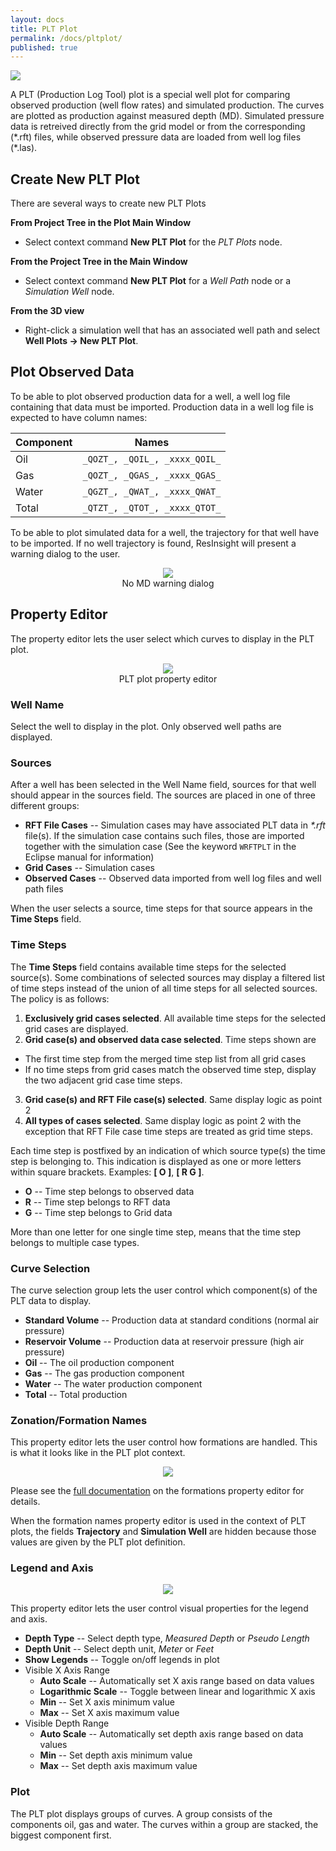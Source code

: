 ```yaml
---
layout: docs
title: PLT Plot
permalink: /docs/pltplot/
published: true
---
```


![]({{site.baseurl}}/images/PltPlot.png)

A PLT (Production Log Tool) plot is a special well plot for comparing observed production (well flow rates) and simulated production. The curves are plotted as production against measured depth (MD). Simulated pressure data is retreived directly from the grid model or from the corresponding (\*.rft) files, while observed pressure data are loaded from well log files (\*.las).

## Create New PLT Plot
There are several ways to create new PLT Plots

**From Project Tree in the Plot Main Window**
- Select context command **New PLT Plot** for the _PLT Plots_ node.

**From the Project Tree in the Main Window**
- Select context command **New PLT Plot** for a _Well Path_ node or a _Simulation Well_ node.

**From the 3D view**
- Right-click a simulation well that has an associated well path and select **Well Plots -> New PLT Plot**.

## Plot Observed Data
To be able to plot observed production data for a well, a well log file containing that data must be imported. Production data in a well log file is expected to have column names:

| Component    | Names                         |
| ------------ | ----------------------------- |
| Oil          | `_QOZT_, _QOIL_, _xxxx_QOIL_` |
| Gas          | `_QOZT_, _QGAS_, _xxxx_QGAS_` |
| Water        | `_QGZT_, _QWAT_, _xxxx_QWAT_` |
| Total        | `_QTZT_, _QTOT_, _xxxx_QTOT_` |

To be able to plot simulated data for a well, the trajectory for that well have to be imported. If no well trajectory is found, ResInsight will present a warning dialog to the user.

<p align="center">
  <img src="{{site.baseurl}}/images/NoMdWarningDialog.png"/><br/>
  No MD warning dialog
</p>

## Property Editor
The property editor lets the user select which curves to display in the PLT plot.

<p align="center">
  <img src="{{site.baseurl}}/images/PltPlotPropertyEditor.png"/><br/>
  PLT plot property editor
</p>

### Well Name
Select the well to display in the plot. Only observed well paths are displayed.

### Sources
After a well has been selected in the Well Name field, sources for that well should appear in the sources field. The sources are placed in one of three different groups:
- **RFT File Cases** -- Simulation cases may have associated PLT data in _\*.rft_ file(s). If the simulation case contains such files, those are imported together with the simulation case (See the keyword `WRFTPLT` in the Eclipse manual for information)
- **Grid Cases** -- Simulation cases
- **Observed Cases** -- Observed data imported from well log files and well path files

When the user selects a source, time steps for that source appears in the **Time Steps** field.

### Time Steps
The **Time Steps** field contains available time steps for the selected source(s). Some combinations of selected sources may display a filtered list of time steps instead of the union of all time steps for all selected sources. The policy is as follows:
1. **Exclusively grid cases selected**. All available time steps for the selected grid cases are displayed.
2. **Grid case(s) and observed data case selected**. Time steps shown are
  - The first time step from the merged time step list from all grid cases
  - If no time steps from grid cases match the observed time step, display the two adjacent grid case time steps.
3. **Grid case(s) and RFT File case(s) selected**. Same display logic as point 2
4. **All types of cases selected**. Same display logic as point 2 with the exception that RFT File case time steps are treated as grid time steps.

Each time step is postfixed by an indication of which source type(s) the time step is belonging to. This indication is displayed as one or more letters within square brackets. Examples: **[ O ]**, **[ R G ]**.
- **O** -- Time step belongs to observed data
- **R** -- Time step belongs to RFT data
- **G** -- Time step belongs to Grid data

More than one letter for one single time step, means that the time step belongs to multiple case types.

### Curve Selection
The curve selection group lets the user control which component(s) of the PLT data to display.
- **Standard Volume** -- Production data at standard conditions (normal air pressure)
- **Reservoir Volume** -- Production data at reservoir pressure (high air pressure)
- **Oil** -- The oil production component
- **Gas** -- The gas production component
- **Water** -- The water production component
- **Total** -- Total production

### Zonation/Formation Names
This property editor lets the user control how formations are handled. This is what it looks like in the PLT plot context.

<p align="center">
  <img src="{{site.baseurl}}/images/RftPltFormationNames.png"/>
</p>

Please see the [full documentation]({{site.baseurl}}/docs/formations) on the formations property editor for details.

<div class="note">
  When the formation names property editor is used in the context of PLT plots, the fields <b>Trajectory</b> and <b>Simulation Well</b> are hidden because those values are given by the PLT plot definition.
</div>

### Legend and Axis
<p align="center">
  <img src="{{site.baseurl}}/images/PltLegendAndAxis.png"/>
</p>

This property editor lets the user control visual properties for the legend and axis.
- **Depth Type** -- Select depth type, _Measured Depth_ or _Pseudo Length_
- **Depth Unit** -- Select depth unit, _Meter_ or _Feet_
- **Show Legends** -- Toggle on/off legends in plot
- Visible X Axis Range
  - **Auto Scale** -- Automatically set X axis range based on data values
  - **Logarithmic Scale** -- Toggle between linear and logarithmic X axis
  - **Min** -- Set X axis minimum value
  - **Max** -- Set X axis maximum value
- Visible Depth Range
  - **Auto Scale** -- Automatically set depth axis range based on data values
  - **Min** -- Set depth axis minimum value
  - **Max** -- Set depth axis maximum value
  
### Plot
The PLT plot displays groups of curves. A group consists of the components oil, gas and water. The curves within a group are stacked, the biggest component first.

